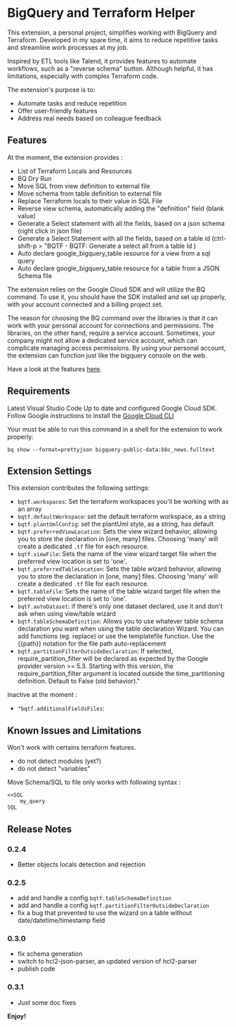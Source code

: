 # BigQuery and Terraform Helper

This extension, a personal project, simplifies working with BigQuery and Terraform. Developed in my spare time, it aims to reduce repetitive tasks and streamline work processes at my job.

Inspired by ETL tools like Talend, it provides features to automate workflows, such as a "reverse schema" button. Although helpful, it has limitations, especially with complex Terraform code.

The extension's purpose is to:

- Automate tasks and reduce repetition
- Offer user-friendly features
- Address real needs based on colleague feedback

## Features

At the moment, the extension provides :

- List of Terraform Locals and Resources
- BQ Dry Run
- Move SQL from view definition to external file
- Move schema from table definition to external file
- Replace Terraform locals to their value in SQL File
- Reverse view schema, automatically adding the "definition" field (blank value)
- Generate a Select statement with all the fields, based on a json schema (right click in json file)
- Generate a Select Statement with all the fields, based on a table id (ctrl-shift-p > "BQTF - BQTF: Generate a select all from a table Id )
- Auto declare google_bigquery_table resource for a view from a sql query
- Auto declare google_bigquery_table resource for a table from a JSON Schema file 

The extension relies on the Google Cloud SDK and will utilize the BQ command.
To use it, you should have the SDK installed and set up properly, with your account connected and a billing project set.

The reason for choosing the BQ command over the libraries is that it can work with your personal account for connections and permissions.
The libraries, on the other hand, require a service account. Sometimes, your company might not allow a dedicated service account, which can complicate managing access permissions.
By using your personal account, the extension can function just like the bigquery console on the web.

Have a look at the features [here](features.md).

## Requirements

Latest Visual Studio Code 
Up to date and configured Google Cloud SDK.
Follow Google instructions to install the [Google Cloud CLI](https://cloud.google.com/sdk/docs/install-sdk)

Your must be able to run this command in a shell for the extension to work properly:

`bq show --format=prettyjson bigquery-public-data:bbc_news.fulltext`

## Extension Settings

This extension contributes the following settings:

- `bqtf.workspaces`: Set the terraform workspaces you'll be working with as an array
- `bqtf.defaultWorkspace`: set the default terraform workspace, as a string
- `bqtf.plantUmlConfig`: set the plantUml style, as a string, has default
- `bqtf.preferredViewLocation`: Sets the view wizard behavior, allowing you to store the declaration in [one, many] files. Choosing 'many' will create a dedicated `.tf` file for each resource.
- `bqtf.viewFile`: Sets the name of the view wizard target file when the preferred view location is set to 'one'.
- `bqtf.preferredTableLocation`: Sets the table wizard behavior, allowing you to store the declaration in [one, many] files. Choosing 'many' will create a dedicated `.tf` file for each resource.
- `bqtf.tableFile`: Sets the name of the table wizard target file when the preferred view location is set to 'one'.
- `bqtf.autoDataset`: if there's only one dataset declared, use it and don't ask when using view/table wizard
- `bqtf.tableSchemaDefinition`: Allows you to use whatever table schema declaration you want when using the table declaration Wizard. You can add functions (eg. replace) or use the templatefile function. Use the {{path}} notation for the file path auto-replacement
- `bqtf.partitionFilterOutsideDeclaration`: If selected, require_partition_filter will be declared as expected by the Google provider version >= 5.3. Starting with this version, the require_partition_filter argument is located outside the time_partitioning definition. Default to False (old behavior)."


Inactive at the moment : 
- `"bqtf.additionalFieldsFiles`:

## Known Issues and Limitations

Won't work with certains terraform features.
- do not detect modules (yet?)
- do not detect "variables"

Move Schema/SQL to file only works with following syntax : 
```
<<SQL
    my_query
SQL
```

## Release Notes


### 0.2.4

- Better objects locals detection and rejection

### 0.2.5

- add and handle a config `bqtf.tableSchemaDefinition`
- add and handle a config `bqtf.partitionFilterOutsideDeclaration`
- fix a bug that prevented to use the wizard on a table without date/datetime/timestamp field

### 0.3.0

- fix schema generation
- switch to hcl2-json-parser, an updated version of hcl2-parser
- publish code

### 0.3.1

- Just some doc fixes 

**Enjoy!**

